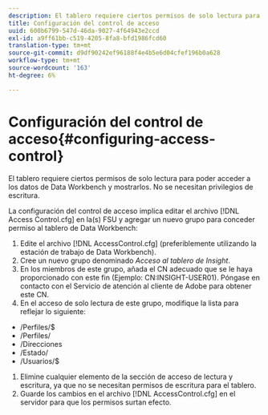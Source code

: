 ```yaml
---
description: El tablero requiere ciertos permisos de solo lectura para poder acceder a los datos de Data Workbench y mostrarlos. No se necesitan privilegios de escritura.
title: Configuración del control de acceso
uuid: 600b6799-547d-46da-9027-4f64943e2ccd
exl-id: a9ff61bb-c519-4205-8fa8-bfd1986fcd60
translation-type: tm+mt
source-git-commit: d9df90242ef96188f4e4b5e6d04cfef196b0a628
workflow-type: tm+mt
source-wordcount: '163'
ht-degree: 6%

---
```


# Configuración del control de acceso{#configuring-access-control}

El tablero requiere ciertos permisos de solo lectura para poder acceder a los datos de Data Workbench y mostrarlos. No se necesitan privilegios de escritura.

La configuración del control de acceso implica editar el archivo [!DNL Access Control.cfg] en la(s) FSU y agregar un nuevo grupo para conceder permiso al tablero de Data Workbench:

1. Edite el archivo [!DNL AccessControl.cfg] (preferiblemente utilizando la estación de trabajo de Data Workbench).
1. Cree un nuevo grupo denominado *Acceso al tablero de Insight*.
1. En los miembros de este grupo, añada el CN adecuado que se le haya proporcionado con este fin (Ejemplo: CN:INSIGHT-USER01). Póngase en contacto con el Servicio de atención al cliente de Adobe para obtener este CN.
1. En el acceso de solo lectura de este grupo, modifique la lista para reflejar lo siguiente:

* /Perfiles/$
* /Perfiles/
* /Direcciones
* /Estado/
* /Usuarios/$

1. Elimine cualquier elemento de la sección de acceso de lectura y escritura, ya que no se necesitan permisos de escritura para el tablero.
1. Guarde los cambios en el archivo [!DNL AccessControl.cfg] en el servidor para que los permisos surtan efecto.

